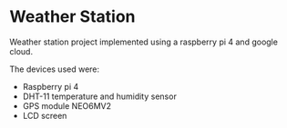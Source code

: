 # Weather Station
Weather station project implemented using a raspberry pi 4 and google cloud.

The devices used were:
- Raspberry pi 4
- DHT-11 temperature and humidity sensor
- GPS module NEO6MV2
- LCD screen
